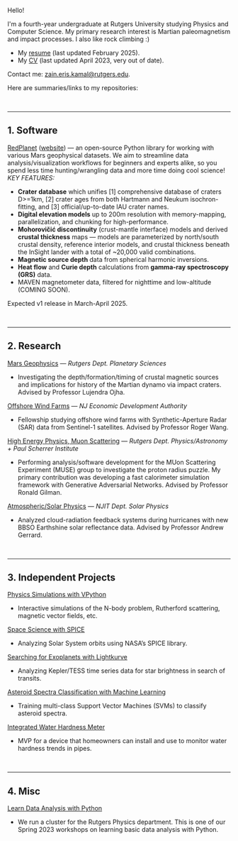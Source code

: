 Hello!

I'm a fourth-year undergraduate at Rutgers University studying Physics and Computer Science. My primary research interest is Martian paleomagnetism and impact processes. I also like rock climbing :)

- My [resume](https://files.catbox.moe/nkb2qe.pdf) (last updated February 2025).
- My [CV](https://drive.google.com/file/d/1fRvMdfRPxHcCs7aNwoofUByy28Nm1rfO/view?usp=sharing) (last updated April 2023, very out of date).

Contact me: [zain.eris.kamal@rutgers.edu](mailto:zain.eris.kamal@rutgers.edu). 

Here are summaries/links to my repositories:


&nbsp;

---
## 1. Software

[RedPlanet](https://github.com/Humboldt-Penguin/redplanet) ([website](https://humboldt-penguin.github.io/redplanet/)) — an open-source Python library for working with various Mars geophysical datasets. We aim to streamline data analysis/visualization workflows for beginners and experts alike, so you spend less time hunting/wrangling data and more time doing cool science! _KEY FEATURES:_

- **Crater database** which unifies [1] comprehensive database of craters D>=1km, [2] crater ages from both Hartmann and Neukum isochron-fitting, and [3] official/up-to-date IAU crater names.
- **Digital elevation models** up to 200m resolution with memory-mapping, parallelization, and chunking for high-performance.
- **Mohorovičić discontinuity** (crust-mantle interface) models and derived **crustal thickness** maps — models are parameterized by north/south crustal density, reference interior models, and crustal thickness beneath the InSight lander with a total of ~20,000 valid combinations.
- **Magnetic source depth** data from spherical harmonic inversions.
- **Heat flow** and **Curie depth** calculations from **gamma-ray spectroscopy (GRS)** data.
- MAVEN magnetometer data, filtered for nighttime and low-altitude (COMING SOON).

Expected v1 release in March-April 2025.


&nbsp;

---
## 2. Research

[Mars Geophysics](https://github.com/Humboldt-Penguin/Mars-Magnetics-Research) — *Rutgers Dept. Planetary Sciences*

- Investigating the depth/formation/timing of crustal magnetic sources and implications for history of the Martian dynamo via impact craters. Advised by Professor Lujendra Ojha.

[Offshore Wind Farms](https://github.com/Humboldt-Penguin/wind_research) — *NJ Economic Development Authority*

- Fellowship studying offshore wind farms with Synthetic-Aperture Radar (SAR) data from Sentinel-1 satellites. Advised by Professor Roger Wang. 

[High Energy Physics, Muon Scattering](https://github.com/Humboldt-Penguin/HapPyCal) — *Rutgers Dept. Physics/Astronomy + Paul Scherrer Institute*

- Performing analysis/software development for the MUon Scattering Experiment (MUSE) group to investigate the proton radius puzzle. My primary contribution was developing a fast calorimeter simulation framework with Generative Adversarial Networks. Advised by Professor Ronald Gilman. 
   
[Atmospheric/Solar Physics](https://github.com/Humboldt-Penguin/Albedo-Hurricane-Research) — *NJIT Dept. Solar Physics*

- Analyzed cloud-radiation feedback systems during hurricanes with new BBSO Earthshine solar reflectance data. Advised by Professor Andrew Gerrard.


&nbsp;

---
## 3. Independent Projects

[Physics Simulations with VPython](https://github.com/Humboldt-Penguin/Physics_Simulations)
- Interactive simulations of the N-body problem, Rutherford scattering, magnetic vector fields, etc.

[Space Science with SPICE](https://github.com/Humboldt-Penguin/Space-Science-with-SPICE)
- Analyzing Solar System orbits using NASA’s SPICE library.

[Searching for Exoplanets with Lightkurve](https://github.com/Humboldt-Penguin/Lightkurve-Exoplanets)
- Analyzing Kepler/TESS time series data for star brightness in search of transits.

[Asteroid Spectra Classification with Machine Learning](https://github.com/Humboldt-Penguin/Asteroid-Spectra-Classification-with-Machine-Learning)
- Training multi-class Support Vector Machines (SVMs) to classify asteroid spectra.

[Integrated Water Hardness Meter](https://github.com/Humboldt-Penguin/Integrated_Water_Hardness_Monitor)
- MVP for a device that homeowners can install and use to monitor water hardness trends in pipes.


&nbsp;

---
## 4. Misc

[Learn Data Analysis with Python](https://github.com/Humboldt-Penguin/SPS_23Sp_PythonHackEvent)
- We run a cluster for the Rutgers Physics department. This is one of our Spring 2023 workshops on learning basic data analysis with Python.
